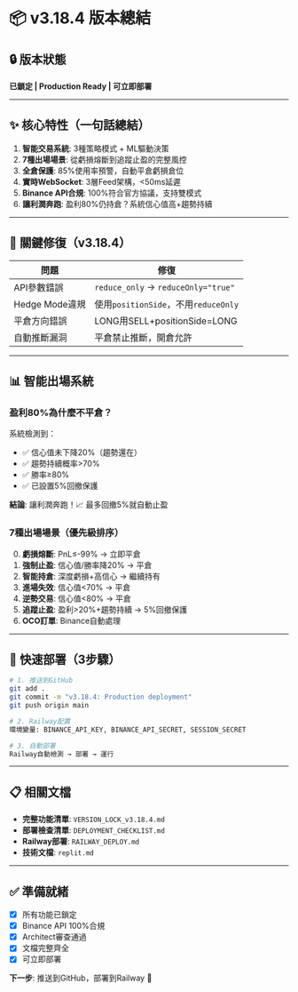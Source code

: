 # 📦 v3.18.4 版本總結

## 🔒 版本狀態
**已鎖定 | Production Ready | 可立即部署**

---

## ✨ 核心特性（一句話總結）

1. **智能交易系統**: 3種策略模式 + ML驅動決策
2. **7種出場場景**: 從虧損熔斷到追蹤止盈的完整風控
3. **全倉保護**: 85%使用率預警，自動平倉虧損倉位
4. **實時WebSocket**: 3層Feed架構，<50ms延遲
5. **Binance API合規**: 100%符合官方協議，支持雙模式
6. **讓利潤奔跑**: 盈利80%仍持倉？系統信心值高+趨勢持續

---

## 🎯 關鍵修復（v3.18.4）

| 問題 | 修復 |
|------|------|
| API參數錯誤 | `reduce_only` → `reduceOnly="true"` |
| Hedge Mode違規 | 使用`positionSide`，不用`reduceOnly` |
| 平倉方向錯誤 | LONG用SELL+positionSide=LONG |
| 自動推斷漏洞 | 平倉禁止推斷，開倉允許 |

---

## 📊 智能出場系統

### 盈利80%為什麼不平倉？

系統檢測到：
- ✅ 信心值未下降20%（趨勢還在）
- ✅ 趨勢持續概率>70%
- ✅ 勝率≥80%
- ✅ 已設置5%回撤保護

**結論**: 讓利潤奔跑！📈 最多回撤5%就自動止盈

### 7種出場場景（優先級排序）

0. **虧損熔斷**: PnL≤-99% → 立即平倉
1. **強制止盈**: 信心值/勝率降20% → 平倉
2. **智能持倉**: 深度虧損+高信心 → 繼續持有
3. **進場失效**: 信心值<70% → 平倉
4. **逆勢交易**: 信心值<80% → 平倉
5. **追蹤止盈**: 盈利>20%+趨勢持續 → 5%回撤保護
6. **OCO訂單**: Binance自動處理

---

## 🚀 快速部署（3步驟）

```bash
# 1. 推送到GitHub
git add .
git commit -m "v3.18.4: Production deployment"
git push origin main

# 2. Railway配置
環境變量: BINANCE_API_KEY, BINANCE_API_SECRET, SESSION_SECRET

# 3. 自動部署
Railway自動檢測 → 部署 → 運行
```

---

## 📋 相關文檔

- **完整功能清單**: `VERSION_LOCK_v3.18.4.md`
- **部署檢查清單**: `DEPLOYMENT_CHECKLIST.md`
- **Railway部署**: `RAILWAY_DEPLOY.md`
- **技術文檔**: `replit.md`

---

## ✅ 準備就緒

- [x] 所有功能已鎖定
- [x] Binance API 100%合規
- [x] Architect審查通過
- [x] 文檔完整齊全
- [x] 可立即部署

**下一步**: 推送到GitHub，部署到Railway 🎉
